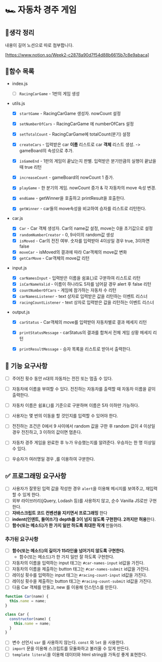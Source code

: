 # 🏎️ 자동차 경주 게임

## 📌생각 정리
내용이 길어 노션으로 따로 첨부합니다.

[https://www.notion.so/Week2-c2878a90d7f54d88b6615b7c8e9abaca]

## 📌함수 목록
- index.js
    
    - [ ] `RacingCarGame` - 1판의 게임 생성   


- utils.js
  - [x] `startGame` - RacingCarGame 생성자. nowCount 설정  
  - [x] `setNumberOfCars` - RacingCarGame 에 numberOfCars 설정
  - [x] `setTotalCount` - RacingCarGame에 totalCount(분기) 설정
  - [x] `createCars` - 입력받은 car **이름** 리스트로 car **객체** 리스트 생성. -> gameBoard의 속성으로 추가.
  - [x] `isGameEnd` - 1판의 게임이 끝났는지 판별. 입력받은 분기만큼의 실행이 끝났을 때 true 리턴  
  - [x] `increaseCount` - gameBoard의 nowCount 1 증가.
  - [x] `playGame` - 한 분기의 게임. nowCount 증가 & 각 자동차의 move 속성 변경.
  - [x] `endGame` - getWinner을 호출하고 printResult을 호출한다. 
  - [x] `getWinner` - car들의 move속성을 비교하여 승자를 리스트로 리턴한다. 


- car.js
    - [x] `Car` - Car 객체 생성자. Car의 name값 설정, move는 0을 초기값으로 설정   
    - [x] `randomNumberCreator` - 0, 9사이의 random값 생성   
    - [x] `isMoved`  - Car의 전진 여부. 숫자를 입력받아 4이상일 경우 true, 3이하면 false   
    - [x] `moveCar` - isMoved의 결과에 따라 Car객체의 move값 변화   
    - [x] `getCarMove` - Car객체의 move값 리턴    

- input.js
    - [x] `carNamesInput` - 입력받은 이름을 쉼표(,)로 구분하여 리스트로 리턴   
    - [x] `isCarNameValid` - 이름이 하나라도 5자를 넘어갈 경우 alert 후 false 리턴  
    - [x] `countNumberOfCars` - 게임에 참가하는 자동차 수 리턴
    - [x] `carNamesListener` - text 상자로 입력받은 값을 리턴하는 이벤트 리스너   
    - [x] `racingCountListener` - text 상자로 입력받은 값을 리턴하는 이벤트 리스너 

- output.js
    - [x] `carStatus` - Car객체의 move를 입력받아 자동차별로 결과 메세지 리턴   
    - [x] `printStatusMessage` - carStatus의 결과를 합쳐서 전체 게임 상황 메세지 리턴 
    - [x] `printResultMessage` - 승자 목록을 리스트로 받아서 출력한다.   


## 🎯 기능 요구사항

- [ ] 주어진 횟수 동안 n대의 자동차는 전진 또는 멈출 수 있다.   
- [ ] 자동차에 이름을 부여할 수 있다. 전진하는 자동차를 출력할 때 자동차 이름을 같이 출력한다.   
- [ ] 자동차 이름은 쉼표(,)를 기준으로 구분하며 이름은 5자 이하만 가능하다.   
- [ ] 사용자는 몇 번의 이동을 할 것인지를 입력할 수 있어야 한다.   
- [ ] 전진하는 조건은 0에서 9 사이에서 random 값을 구한 후 random 값이 4 이상일 경우 전진하고, 3 이하의 값이면 멈춘다.   
- [ ] 자동차 경주 게임을 완료한 후 누가 우승했는지를 알려준다. 우승자는 한 명 이상일 수 있다.   
- [ ] 우승자가 여러명일 경우 ,를 이용하여 구분한다.   


## ✅ 프로그래밍 요구사항
- [ ] 사용자가 잘못된 입력 값을 작성한 경우 `alert`을 이용해 메시지를 보여주고, 재입력할 수 있게 한다.   
- [ ] 외부 라이브러리(jQuery, Lodash 등)를 사용하지 않고, 순수 Vanilla JS로만 구현한다.   
- [ ] **자바스크립트 코드 컨벤션을 지키면서 프로그래밍** 한다   
- [ ] **indent(인덴트, 들여쓰기) depth를 3이 넘지 않도록 구현한다. 2까지만 허용**한다.   
- [ ] **함수(또는 메소드)가 한 가지 일만 하도록 최대한 작게** 만들어라.   

### 추가된 요구사항

- [ ] **함수(또는 메소드)의 길이가 15라인을 넘어가지 않도록 구현한다.**
  - 함수(또는 메소드)가 한 가지 일만 잘 하도록 구현한다.   
- [ ] 자동차의 이름을 입력하는 input 태그는 `#car-names-input` id값을 가진다.   
- [ ] 자동차의 이름을 제출하는 button 태그는 `#car-names-submit` id값을 가진다.   
- [ ] 레이싱 횟수를 입력하는 input 태그는 `#racing-count-input` id값을 가진다.   
- [ ] 레이싱 횟수을 제출하는 button 태그는 `#racing-count-submit` id값을 가진다.   
- [ ] 다음 Car 객체를 만들고, new 를 이용해 인스턴스를 만든다.   

```javascript
function Car(name) {
  this.name = name;
}

class Car {
  constructor(name) {
    this.name = name;
  }
}
```

- [ ] 변수 선언시 `var` 를 사용하지 않는다. `const` 와 `let` 을 사용한다.   
- [ ] `import` 문을 이용해 스크립트를 모듈화하고 불러올 수 있게 만든다.   
- [ ] `template literal`을 이용해 데이터와 html string을 가독성 좋게 표현한다.    
